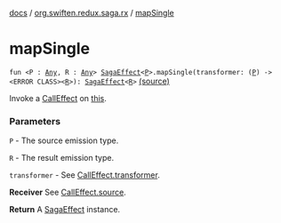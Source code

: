 [docs](../index.md) / [org.swiften.redux.saga.rx](index.md) / [mapSingle](./map-single.md)

# mapSingle

`fun <P : `[`Any`](https://kotlinlang.org/api/latest/jvm/stdlib/kotlin/-any/index.html)`, R : `[`Any`](https://kotlinlang.org/api/latest/jvm/stdlib/kotlin/-any/index.html)`> `[`SagaEffect`](../org.swiften.redux.saga.common/-saga-effect/index.md)`<`[`P`](map-single.md#P)`>.mapSingle(transformer: (`[`P`](map-single.md#P)`) -> <ERROR CLASS><`[`R`](map-single.md#R)`>): `[`SagaEffect`](../org.swiften.redux.saga.common/-saga-effect/index.md)`<`[`R`](map-single.md#R)`>` [(source)](https://github.com/protoman92/KotlinRedux/tree/master/common/common-rx-saga/src/main/kotlin/org/swiften/redux/saga/rx/RxExtension.kt#L22)

Invoke a [CallEffect](-call-effect/index.md) on [this](map-single/-this-.md).

### Parameters

`P` - The source emission type.

`R` - The result emission type.

`transformer` - See [CallEffect.transformer](-call-effect/transformer.md).

**Receiver**
See [CallEffect.source](-call-effect/source.md).

**Return**
A [SagaEffect](../org.swiften.redux.saga.common/-saga-effect/index.md) instance.

